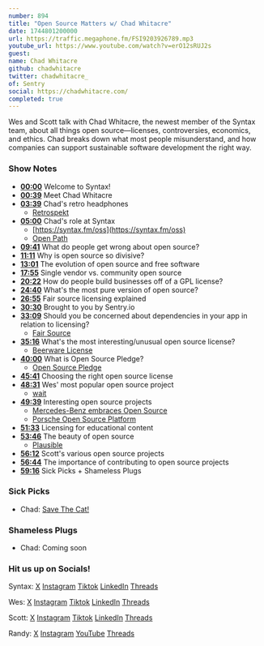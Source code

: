 ```yaml
---
number: 894
title: "Open Source Matters w/ Chad Whitacre"
date: 1744801200000
url: https://traffic.megaphone.fm/FSI9203926789.mp3
youtube_url: https://www.youtube.com/watch?v=erO12sRUJ2s
guest: 
name: Chad Whitacre
github: chadwhitacre
twitter: chadwhitacre_
of: Sentry
social: https://chadwhitacre.com/
completed: true
---
```


Wes and Scott talk with Chad Whitacre, the newest member of the Syntax team, about all things open source—licenses, controversies, economics, and ethics. Chad breaks down what most people misunderstand, and how companies can support sustainable software development the right way.

### Show Notes

* **[00:00](#t=00:00)** Welcome to Syntax!
* **[00:39](#t=00:39)** Meet Chad Whitacre
* **[03:39](#t=03:39)** Chad's retro headphones
  * [Retrospekt](https://retrospekt.com/products/retro-orange-headphones)
* **[05:00](#t=05:00)** Chad's role at Syntax
  * [https://syntax.fm/oss](https://syntax.fm/oss)
  * [Open Path](https://openpath.quest/)
* **[09:41](#t=09:41)** What do people get wrong about open source?
* **[11:11](#t=11:11)** Why is open source so divisive?
* **[13:01](#t=13:01)** The evolution of open source and free software
* **[17:55](#t=17:55)** Single vendor vs. community open source
* **[20:22](#t=20:22)** How do people build businesses off of a GPL license?
* **[24:40](#t=24:40)** What's the most pure version of open source?
* **[26:55](#t=26:55)** Fair source licensing explained
* **[30:30](#t=30:30)** Brought to you by Sentry.io
* **[33:09](#t=33:09)** Should you be concerned about dependencies in your app in relation to licensing?
  * [Fair Source](https://fair.io/)
* **[35:16](#t=35:16)** What's the most interesting/unusual open source license?
  * [Beerware License](https://spdx.org/licenses/Beerware.html)
* **[40:00](#t=40:00)** What is Open Source Pledge?
  * [Open Source Pledge](https://opensourcepledge.com/)
* **[45:41](#t=45:41)** Choosing the right open source license
* **[48:31](#t=48:31)** Wes' most popular open source project
  * [wait](https://www.npmjs.com/package/wait)
* **[49:39](#t=49:39)** Interesting open source projects
  * [Mercedes-Benz embraces Open Source](https://group.mercedes-benz.com/innovation/digitalisation/industry-4-0/open-source-software.html)
  * [Porsche Open Source Platform](https://opensource.porsche.com/)
* **[51:33](#t=51:33)** Licensing for educational content
* **[53:46](#t=53:46)** The beauty of open source
  * [Plausible](https://github.com/plausible)
* **[56:12](#t=56:12)** Scott's various open source projects
* **[56:44](#t=56:44)** The importance of contributing to open source projects
* **[59:16](#t=59:16)** Sick Picks + Shameless Plugs

### Sick Picks

- Chad: [Save The Cat!](https://www.amazon.com/Save-Last-Book-Screenwriting-Youll/dp/1932907009)

### Shameless Plugs

- Chad: Coming soon

### Hit us up on Socials!

Syntax: [X](https://twitter.com/syntaxfm) [Instagram](https://www.instagram.com/syntax_fm/) [Tiktok](https://www.tiktok.com/@syntaxfm) [LinkedIn](https://www.linkedin.com/company/96077407/admin/feed/posts/) [Threads](https://www.threads.net/@syntax_fm)

Wes: [X](https://twitter.com/wesbos) [Instagram](https://www.instagram.com/wesbos/) [Tiktok](https://www.tiktok.com/@wesbos) [LinkedIn](https://www.linkedin.com/in/wesbos/) [Threads](https://www.threads.net/@wesbos)

Scott: [X](https://twitter.com/stolinski) [Instagram](https://www.instagram.com/stolinski/) [Tiktok](https://www.tiktok.com/@stolinski) [LinkedIn](https://www.linkedin.com/in/stolinski/) [Threads](https://www.threads.net/@stolinski)

Randy: [X](https://twitter.com/randyrektor) [Instagram](https://www.instagram.com/randyrektor/) [YouTube](https://www.youtube.com/@randyrektor) [Threads](https://www.threads.net/@randyrektor)